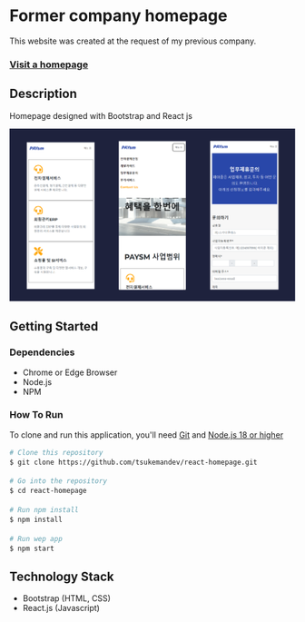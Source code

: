 # Former company homepage

This website was created at the request of my previous company.


### <a href="https://paysm.net">Visit a homepage</a>





## Description

Homepage designed with Bootstrap and React js

![screenshot](./imgs/1.png)



## Getting Started

### Dependencies

* Chrome or Edge Browser
* Node.js
* NPM

### How To Run

To clone and run this application, you'll need [Git](https://git-scm.com) and [Node.js 18 or higher](https://nodejs.org/en/download/package-manager)

```bash
# Clone this repository
$ git clone https://github.com/tsukemandev/react-homepage.git

# Go into the repository
$ cd react-homepage

# Run npm install
$ npm install

# Run wep app
$ npm start

```


## Technology Stack

* Bootstrap (HTML, CSS)
* React.js (Javascript)




